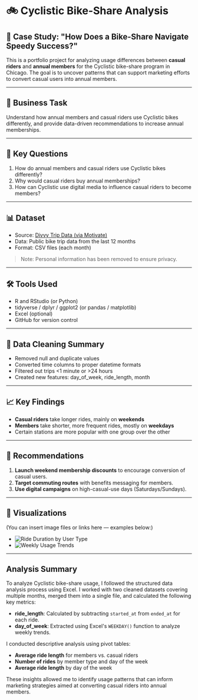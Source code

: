 # 🚲 Cyclistic Bike-Share Analysis

## 📌 Case Study: "How Does a Bike-Share Navigate Speedy Success?"

This is a portfolio project for analyzing usage differences between **casual riders** and **annual members** for the Cyclistic bike-share program in Chicago. The goal is to uncover patterns that can support marketing efforts to convert casual users into annual members.

---

## 🎯 Business Task

Understand how annual members and casual riders use Cyclistic bikes differently, and provide data-driven recommendations to increase annual memberships.

---

## 🧠 Key Questions

1. How do annual members and casual riders use Cyclistic bikes differently?
2. Why would casual riders buy annual memberships?
3. How can Cyclistic use digital media to influence casual riders to become members?

---

## 📊 Dataset

- Source: [Divvy Trip Data (via Motivate)](https://divvy-tripdata.s3.amazonaws.com/index.html)
- Data: Public bike trip data from the last 12 months
- Format: CSV files (each month)

> Note: Personal information has been removed to ensure privacy.

---

## 🛠 Tools Used

- R and RStudio (or Python)
- tidyverse / dplyr / ggplot2 (or pandas / matplotlib)
- Excel (optional)
- GitHub for version control

---

## 🧹 Data Cleaning Summary

- Removed null and duplicate values
- Converted time columns to proper datetime formats
- Filtered out trips <1 minute or >24 hours
- Created new features: day_of_week, ride_length, month

---

## 📈 Key Findings

- **Casual riders** take longer rides, mainly on **weekends**
- **Members** take shorter, more frequent rides, mostly on **weekdays**
- Certain stations are more popular with one group over the other

---

## 📌 Recommendations

1. **Launch weekend membership discounts** to encourage conversion of casual users.
2. **Target commuting routes** with benefits messaging for members.
3. **Use digital campaigns** on high-casual-use days (Saturdays/Sundays).

---

## 📸 Visualizations

(You can insert image files or links here — examples below:)

- ![Ride Duration by User Type](images/ride_duration.png)
- ![Weekly Usage Trends](images/weekly_trends.png)

---
## Analysis Summary

To analyze Cyclistic bike-share usage, I followed the structured data analysis process using Excel. I worked with two cleaned datasets covering multiple months, merged them into a single file, and calculated the following key metrics:

- **ride_length**: Calculated by subtracting `started_at` from `ended_at` for each ride.
- **day_of_week**: Extracted using Excel's `WEEKDAY()` function to analyze weekly trends.

I conducted descriptive analysis using pivot tables:

- **Average ride length** for members vs. casual riders
- **Number of rides** by member type and day of the week
- **Average ride length** by day of the week

These insights allowed me to identify usage patterns that can inform marketing strategies aimed at converting casual riders into annual members.


